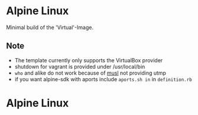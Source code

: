 # Alpine Linux

Minimal build of the 'Virtual'-Image.

## Note

* The template currently only supports the VirtualBox provider
* shutdown for vagrant is provided under /usr/local/bin
* ``who`` and alike do not work because of [musl][] not providing utmp
* if you want alpine-sdk with aports include ``aports.sh in`` in ``definition.rb``

[musl]: http://wiki.musl-libc.org/wiki/FAQ#Q:_why_is_the_utmp.2Fwtmp_functionality_only_implemented_as_stubs_.3F
# Alpine Linux
